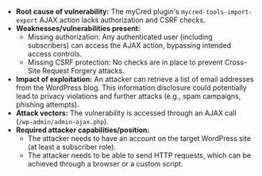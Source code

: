 - **Root cause of vulnerability:** The myCred plugin's `mycred-tools-import-export` AJAX action lacks authorization and CSRF checks.
- **Weaknesses/vulnerabilities present:**
    - Missing authorization: Any authenticated user (including subscribers) can access the AJAX action, bypassing intended access controls.
    - Missing CSRF protection: No checks are in place to prevent Cross-Site Request Forgery attacks.
- **Impact of exploitation:** An attacker can retrieve a list of email addresses from the WordPress blog. This information disclosure could potentially lead to privacy violations and further attacks (e.g., spam campaigns, phishing attempts).
- **Attack vectors:** The vulnerability is accessed through an AJAX call (`/wp-admin/admin-ajax.php`).
- **Required attacker capabilities/position:**
    - The attacker needs to have an account on the target WordPress site (at least a subscriber role).
    - The attacker needs to be able to send HTTP requests, which can be achieved through a browser or a custom script.